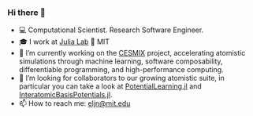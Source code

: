 ### Hi there 👋

- 💻 Computational Scientist. Research Software Engineer.
- 🎓 I work at [Julia Lab](https://julia.mit.edu/) :muscle: MIT
- 🔭 I’m currently working on the [CESMIX](https://computing.mit.edu/cesmix/) project, accelerating atomistic simulations through machine learning, software composability, differentiable programming, and high-performance computing.
- 🤔 I’m looking for collaborators to our growing atomistic suite, in particular you can take a look at [PotentialLearning.jl](https://github.com/cesmix-mit/PotentialLearning.jl) and [InteratomicBasisPotentials.jl](https://github.com/cesmix-mit/InteratomicBasisPotentials.jl).
- 📫 How to reach me: eljn@mit.edu
<!--
**emmanuellujan/emmanuellujan** is a ✨ _special_ ✨ repository because its `README.md` (this file) appears on your GitHub profile.

Here are some ideas to get you started:


- 🌱 I’m currently learning ...
- 👯 I’m looking to collaborate on ...
- 🤔 I’m looking for help with ...
- 💬 Ask me about ...
- 📫 How to reach me: ...
- ⚡ Fun fact: ...
-->
